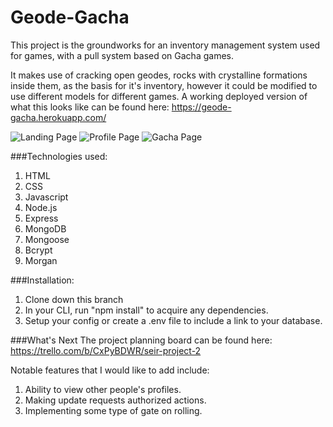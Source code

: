 # Geode-Gacha
This project is the groundworks for an inventory management system used for games, with a pull system based on Gacha games.

It makes use of cracking open geodes, rocks with crystalline formations inside them, as the basis for it's inventory, however it could be modified to use different models for different games.
A working deployed version of what this looks like can be found here: https://geode-gacha.herokuapp.com/

![Landing Page](https://cdn.discordapp.com/attachments/549737150111809546/824792229511036978/unknown.png)
![Profile Page](https://cdn.discordapp.com/attachments/549737150111809546/824792321769340968/unknown.png)
![Gacha Page](https://cdn.discordapp.com/attachments/549737150111809546/824792391948173332/unknown.png)

###Technologies used:
1. HTML
2. CSS
3. Javascript
4. Node.js
5. Express
6. MongoDB
7. Mongoose
8. Bcrypt
9. Morgan

###Installation:
1. Clone down this branch
2. In your CLI, run "npm install" to acquire any dependencies.
3. Setup your config or create a .env file to include a link to your database.

###What's Next
The project planning board can be found here: https://trello.com/b/CxPyBDWR/seir-project-2

Notable features that I would like to add include:
1. Ability to view other people's profiles.
2. Making update requests authorized actions.
3. Implementing some type of gate on rolling.
